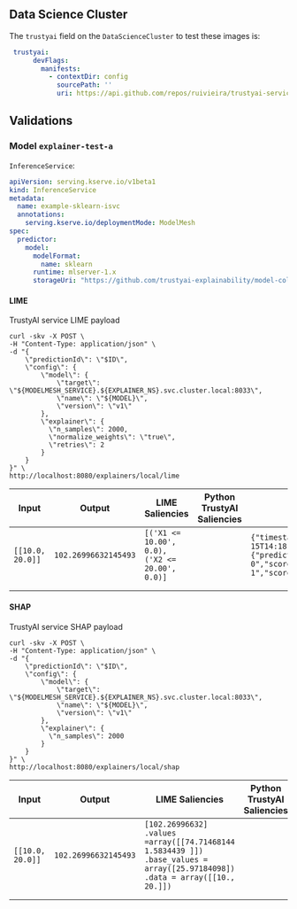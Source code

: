 ## Data Science Cluster

The `trustyai` field on the `DataScienceCluster` to test these images is:

```yaml
 trustyai:
      devFlags:
        manifests:
          - contextDir: config
            sourcePath: ''
            uri: https://api.github.com/repos/ruivieira/trustyai-service-operator/tarball/test/explainers
```

## Validations

### Model `explainer-test-a`

`InferenceService`:

```yaml
apiVersion: serving.kserve.io/v1beta1
kind: InferenceService
metadata:
  name: example-sklearn-isvc
  annotations:
    serving.kserve.io/deploymentMode: ModelMesh
spec:
  predictor:
    model:
      modelFormat:
        name: sklearn
      runtime: mlserver-1.x
      storageUri: "https://github.com/trustyai-explainability/model-collection/raw/main/explainer-test-a/model.joblib"
```

#### LIME

TrustyAI service LIME payload

```shell
curl -skv -X POST \
-H "Content-Type: application/json" \
-d "{
    \"predictionId\": \"$ID\",
    \"config\": {
        \"model\": {
            \"target\": \"${MODELMESH_SERVICE}.${EXPLAINER_NS}.svc.cluster.local:8033\",
            \"name\": \"${MODEL}\",
            \"version\": \"v1\"
        },
        \"explainer\": {
          \"n_samples\": 2000,
          \"normalize_weights\": \"true\",
          \"retries\": 2
        }
    }
}" \
http://localhost:8080/explainers/local/lime
```

| Input            | Output               | LIME Saliencies                                | Python TrustyAI Saliencies | Service Saliencies                                                                                                                                                                                                 |
|------------------|----------------------|------------------------------------------------|----------------------------|--------------------------------------------------------------------------------------------------------------------------------------------------------------------------------------------------------------------|
| `[[10.0, 20.0]]` | `102.26996632145493` | `[('X1 <= 10.00', 0.0), ('X2 <= 20.00', 0.0)]` |                            | `{"timestamp":"2024-07-15T14:18:55.150+00:00","type":"explanation","saliencies":{"predict-0":[{"name":"inputs-0","score":0.0,"confidence":0.0},{"name":"inputs-1","score":0.6144254953400248,"confidence":0.0}]}}` |
|                  |                      |                                                |                            |                                                                                                                                                                                                                    |
|                  |                      |                                                |                            |                                                                                                                                                                                                                    |
#### SHAP

TrustyAI service SHAP payload

```shell
curl -skv -X POST \
-H "Content-Type: application/json" \
-d "{
    \"predictionId\": \"$ID\",
    \"config\": {
        \"model\": {
            \"target\": \"${MODELMESH_SERVICE}.${EXPLAINER_NS}.svc.cluster.local:8033\",
            \"name\": \"${MODEL}\",
            \"version\": \"v1\"
        },
        \"explainer\": {
          \"n_samples\": 2000
        }
    }
}" \
http://localhost:8080/explainers/local/shap
```

| Input            | Output               | LIME Saliencies                                | Python TrustyAI Saliencies | Service Saliencies                                                                                                                                                                                                 |
|------------------|----------------------|------------------------------------------------|----------------------------|--------------------------------------------------------------------------------------------------------------------------------------------------------------------------------------------------------------------|
| `[[10.0, 20.0]]` | `102.26996632145493` | `[102.26996632] .values =array([[74.71468144   1.5834439 ]]) .base_values = array([25.97184098]) .data = array([[10., 20.]])` |                            | `{"timestamp":"2024-07-15T14:20:55.532+00:00","type":"explanation","saliencies":{"predict-0":[{"name":"inputs-0","score":0.0,"confidence":0.0},{"name":"inputs-1","score":-0.09804606165315022,"confidence":0.0},{"name":"Background","score":102.26996632145493,"confidence":0.0}]}}` |
|                  |                      |                                                |                            |                                                                                                                                                                                                                    |
|                  |                      |                                                |                            |                                                                                                                                                                                                                    |

